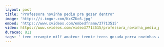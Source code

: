 ```yaml
---
layout: post
title: "Professora novinha pediu pra gozar dentro"
image: 'https://i.imgur.com/KxXZUo6.jpg'
embed: 'https://www.xvideos.com/embedframe/37713515'
video: https://www.xvideos.com/video37713515/professora_novinha_pediu_pra_gozar_dentro
duracao: 811
tags: ' teen creampie milf amateur teenie teens gozada porra novinhas amador morena professora aula novinha uber pau-grande whatsapp bund-grande gozando-dentro gostosa-do-facebook'
---
```

